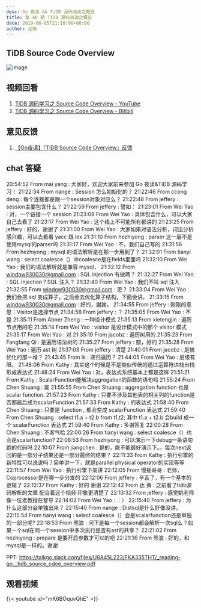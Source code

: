 ```yaml
---
desc: Go 夜读 && TiDB 源码阅读之概览
title: 第 46 期 TiDB 源码阅读之概览
date: 2019-06-05T21:10:00+08:00
author: 龙恒
---
```


## TiDB Source Code Overview

![image](https://user-images.githubusercontent.com/1710912/58966936-c7bfb100-87e5-11e9-9479-8f9e95105227.png)

## 视频回看

1. [TiDB 源码学习之 Source Code Overview - YouTube](https://youtu.be/mK6BOquvQhE)
2. [TiDB 源码学习之 Source Code Overview - Bilibili](https://www.bilibili.com/video/av54658699/)

## 意见反馈

1. [【Go夜读】『TiDB Source Code Overview』反馈](https://docs.google.com/forms/d/e/1FAIpQLSeaj0ZxZJhfqa0oS8MZGtTDIylSCAdLq1ymnkYhfbkgSQ6rOw/viewform)

## chat 答疑

20:54:52	 From mai yang : 大家好，欢迎大家前来参加 Go 夜读&TiDB 源码学习！
21:22:34	 From nange : Session 怎么初始化的？
21:22:46	 From ccong deng : 每个连接都是跟一个session对象对应么？
21:22:48	 From jeffery : session主要包含什么？
21:22:59	 From jeffery : 譬如：
21:23:01	 From Wei Yao : 对，一个链接一个 session
21:23:09	 From Wei Yao : 具体包含什么，可以大家自己去看了
21:23:17	 From Wei Yao : 这个线上不可能所有都讲的
21:23:25	 From jeffery : 好的，谢谢了
21:31:00	 From Wei Yao : 大家如果对语法分析，词法分析感兴趣，可以去看看 yacc 跟 lex
21:31:10	 From hezhiyong : parser 这一层不是使用mysql的parser吗 
21:31:17	 From Wei Yao : 不，我们自己写的
21:31:56	 From hezhiyong : mysql 的语法解析是在那一步用到了？
21:32:01	 From tianyi wang : select coalesce（）中coalesce是在fields里面吗
21:32:10	 From Wei Yao : 我们的语法解析就是兼容 mysql，
21:32:12	 From window930030@gmail.com : SQL injection 有做嗎？
21:32:27	 From Wei Yao : SQL injection？SQL 注入？
21:32:40	 From Wei Yao : 我们不叫 sql 注入
21:32:55	 From window930030@gmail.com : 恩？
21:33:04	 From Wei Yao : 我们会把 sql 变成算子，之后会去优化算子结构，下面会讲，
21:33:15	 From window930030@gmail.com : 好的，謝謝。
21:34:55	 From jeffery : 刚刚的意思：Visitor是选择节点
21:34:58	 From jeffery : ？
21:35:05	 From Wei Yao : 不是
21:35:11	 From Abner Zheng : 一种设计模式
21:35:13	 From xietengjin : 遍历节点用的吧
21:35:14	 From Wei Yao : visitor 是设计模式中的那个 visitor 模式
21:35:17	 From Wei Yao : 对
21:35:19	 From jacobz : 遍历树用的
21:35:23	 From Fangfang Qi : 是遍历语法树的
21:35:27	 From jeffery : 额，好的
21:35:28	 From Wei Yao : 遍历 ast 树
21:37:03	 From jeffery : 清楚
21:40:01	 From jacobz : 是搞优化的那一堆？
21:43:45	 From lk : 递归遍历？
21:44:05	 From Wei Yao : 层级有限。
21:48:06	 From Kathy : 其实这个时候是不是类似传统的通过运算符进栈出栈形成表达式
21:48:24	 From Wei Yao : 对，表达式系统基本上都是这样
21:51:21	 From Kathy : ScalarFunction能解决aggregation的函数的语句吗
21:55:24	 From Chen Shuang : 能
21:55:55	 From Chen Shuang : aggregation function 也是 scalar function.
21:57:23	 From Kathy : 只要不涉及其他表的相关列的function是否都最后成为scalarFunction
21:57:33	 From Kathy : 的表达式
21:58:40	 From Chen Shuang : 只要是 function , 都会变成 scalarFunction 表达式
21:59:40	 From Chen Shuang : select t1.a + t2.b from t1,t2; 其中 t1.a + t2.b 会build 成一个 scalarFunction 表达式
21:59:40	 From Kathy : 多谢答复
22:00:28	 From Chen Shuang : 不客气哈
22:06:26	 From tianyi wang : select coalesce（）也会是scalarfunction?
22:06:53	 From hezhiyong : 可以演示一下debug一条语句跑的代码吗
22:10:07	 From jiangchen : 是的，能不能最好演示下。。每次next返回的是一部分子结果还是一部分最终的结果？
22:11:33	 From Kathy : 执行引擎的新特性可以说说吗？简单讲一下，就是parallel physical operator的实现等等
22:11:57	 From Wei Yao : 执行引擎下周讲
22:12:05	 From 慢摇哥哥 : 老师，Coprocessor是在哪一步分发的
22:12:06	 From jeffery : 辛苦了，有一个基本的逻辑了
22:12:37	 From Kathy : 好的 谢谢
22:12:42	 From 达 黄 : 之前看了tidb源码解析的文章 配合着这个视频 印象更清楚了
22:13:32	 From jeffery : 感觉姚老师像一位老教授在督导
22:14:02	 From Wei Yao : ：）
22:15:40	 From jeffery : 为什么这部分会单独出来？
22:15:40	 From nange : Distsql是什么好像没讲。
22:15:54	 From tianyi wang : select coalesce（）会是scalarfunction还是单独的一部分呢?
22:18:53	 From 熊浪 : 问下是每一个session都会解析一次sql么？如果一个sql在同一个session中多次执行是否有ast的共享？
22:21:02	 From hezhiyong : prepare 是要开启参数才可以的吧
22:21:36	 From 熊浪 : 好的，和mysql是一样的。谢谢

PPT: https://talkgo.slack.com/files/U8A45L223/FKA335THT/_reading-go__tidb_source_cdoe_overview.pdf

## 观看视频

{{< youtube id="mK6BOquvQhE" >}}
